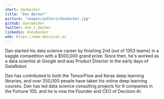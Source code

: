 ```yaml
---
short: danbecker
title: "Dan Becker"
picture: "images/authors/danbecker.jpg"
github: dansbecker
twitter: dan_s_becker
linkedin: dansbecker
web: https://www.decision.ai
---
```


Dan started his data science career by finishing 2nd (out of 1353 teams) in a kaggle competition with a 
$500,000 grand prize. Since then, he's worked as a data scientist at Google and was Product Director
in the early days of DataRobot. 

Dan has contributed to both the TensorFlow and Keras deep learning libraries, and over 250,000 people
have taken his online deep learning courses. Dan has led data science consulting projects for 6 companies
in the Fortune 100, and he is now the Founder and CEO of Decision AI.